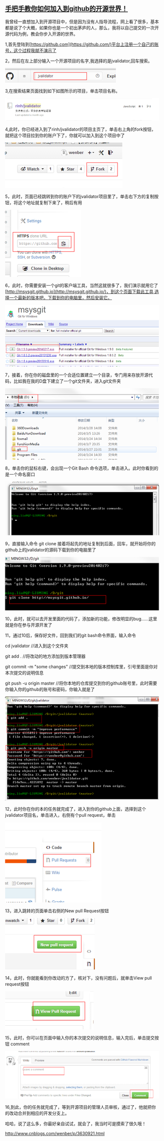 ## [手把手教你如何加入到github的开源世界！](http://www.cnblogs.com/wenber/p/3630921.html)

我曾经一直想加入到开源项目中，但是因为没有人指导流程，网上看了很多，基本都是说了个大概，如果你也是一个初出茅庐的人，那么，我将以自己提交的一次开源代码为例，教会你步入开源的世界。

1,首先登陆到[https://github.com](https://github.com/)平台上注册一个自己的账号，这个过程我就不演示了

2，然后在左上部分输入一个开源项目的名字,我选择的是jvalidator,回车搜索。

![img](./image_201708110907/281533467197474.png)

3,在搜索结果页面找到如下如图所示的项目，单击项目名称。

![img](./image_201708110907/281535275944356.png)

4,此时，你已经进入到了rinh/jvalidator的项目主页了，单击右上角的fork按钮，就把这个项目拉到你的账户下了，你就可以加入到这个项目中了

![img](./image_201708110907/281538337346588.png)

5，此时，页面已经跳转到你的账户下的jvalidator项目里了，单击右下方的复制按钮，将这个地址就复制下来了，稍后有用

![img](./image_201708110907/281541051252005.png)

6，此时，你需要安装一个git的客户端工具，当然这就很多了，我们演示就用它了[http://msysgit.github.io](http://msysgit.github.io/)，到这个页面下载此工具,选择一个最新的版本吧，下载到你的电脑里，然后安装它。

![img](./image_201708110907/281547403123941.png)

7，接着，你在你的磁盘里的一个合适位置建立一个目录，专门用来存放开源代码，比如我在我的D盘下建立了一个git文件夹，进入git文件夹

![img](./image_201708110907/281550017669592.png)

8，单击你的鼠标右键，会出现一个Git Bash 命令选项，单击进入。此时你看到的是一个命名窗口

![img](./image_201708110907/281551598285789.png)

9，直接输入命令 git  clone  接着将起先的地址复制到后面，回车，就开始将你的github上的jvalidator的源码下载到你的电脑里了

![img](./image_201708110907/281554444849951.png)

10，此时，就可以去开发里面的代码了，添加新的功能，修改明显的bug......这里就是你在参与开源开发了

11，通过10后，保存好文件，回到我们的git bash命令界面，输入命令

cd  jvalidator  //进入到这个文件夹

git add .    //将改动的地方添加到版本管理器

git  commit -m "some changes"  //提交到本地的版本控制库里，引号里面是你对本次提交的说明信息

git push -u origin master  //将你本地的仓库提交到你的github账号里，此时需要你输入你的github的账号和密码，你输入就是了

![img](./image_201708110907/281604040478836.png)

12，此时你在你的本的任务就完成了，进入到你的github上面，选择到这个jvalidator项目名，单击进入，右侧有个pull request，单击

![img](./image_201708110907/281606041568675.png)

13，进入跳转的页面单击右侧的New pull Request按钮

![img](./image_201708110907/281607137505681.png)

14，此时，你就能看到你改动的方了，核对下，没有问题后，就单击View pull request按钮

![img](./image_201708110907/281609088124097.png)

 

15，此时，你可以在页面中输入你的本次提交的说明信息，输入完后，单击提交按钮 comment

![img](./image_201708110907/281610516259419.png)

16,到此，你的任务就完成了，等到开源项目的管理人员审核，通过了，他就把你的改动合并到相应的开发分支上。

哈哈，说了这么多，你最好亲自试试，就会了，我当时可是摸索了很久哦！





http://www.cnblogs.com/wenber/p/3630921.html